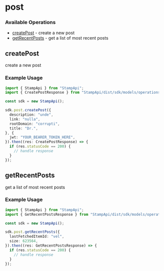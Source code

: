 # post

### Available Operations

* [createPost](#createpost) - create a new post
* [getRecentPosts](#getrecentposts) - get a list of most recent posts

## createPost

create a new post

### Example Usage

```typescript
import { StampApi } from "StampApi";
import { CreatePostResponse } from "StampApi/dist/sdk/models/operations";

const sdk = new StampApi();

sdk.post.createPost({
  description: "unde",
  link: "nulla",
  rootDomain: "corrupti",
  title: "Dr.",
}, {
  jwt: "YOUR_BEARER_TOKEN_HERE",
}).then((res: CreatePostResponse) => {
  if (res.statusCode == 200) {
    // handle response
  }
});
```

## getRecentPosts

get a list of most recent posts

### Example Usage

```typescript
import { StampApi } from "StampApi";
import { GetRecentPostsResponse } from "StampApi/dist/sdk/models/operations";

const sdk = new StampApi();

sdk.post.getRecentPosts({
  lastFetchedItemId: "vel",
  size: 623564,
}).then((res: GetRecentPostsResponse) => {
  if (res.statusCode == 200) {
    // handle response
  }
});
```
